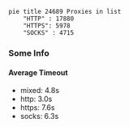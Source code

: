 
```mermaid
pie title 24689 Proxies in list
    "HTTP" : 17880
    "HTTPS": 5978
    "SOCKS" : 4715
```

### Some Info
#### Average Timeout

- mixed: 4.8s
- http: 3.0s
- https: 7.6s
- socks: 6.3s